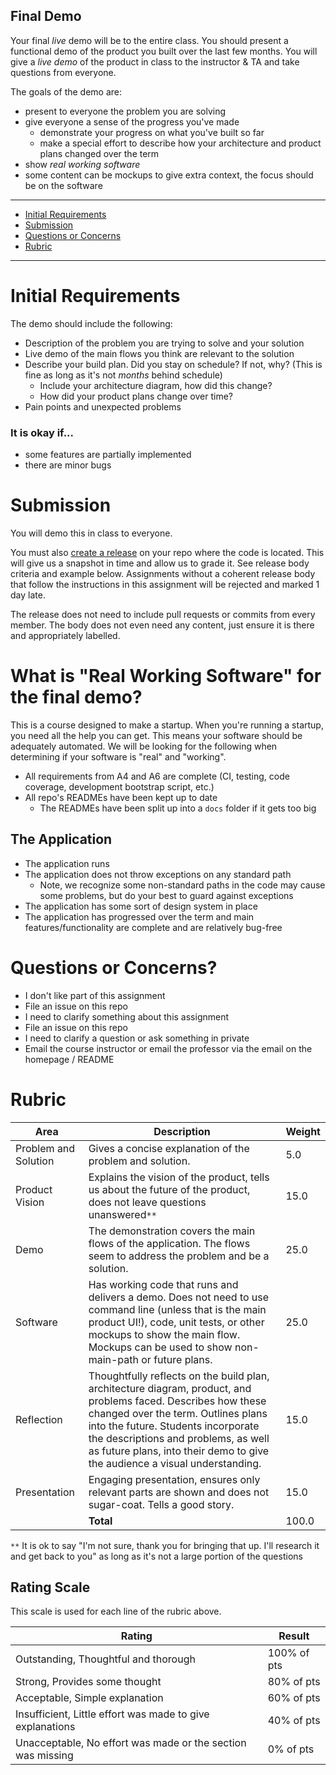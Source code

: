Final Demo
---

Your final *live* demo will be to the entire class. You should present a functional demo of the product you built over the last few months. You will give a *live demo* of the product in class to the instructor & TA and take questions from everyone.

The goals of the demo are:

- present to everyone the problem you are solving
- give everyone a sense of the progress you've made
  - demonstrate your progress on what you've built so far
  - make a special effort to describe how your architecture and product plans changed over the term
- show *real working software*
- some content can be mockups to give extra context, the focus should be on the software

---

- [Initial Requirements](#initial-requirements)
- [Submission](#submission)
- [Questions or Concerns](#questions-or-concerns)
- [Rubric](#rubric)

---

# Initial Requirements

The demo should include the following:

- Description of the problem you are trying to solve and your solution
- Live demo of the main flows you think are relevant to the solution
- Describe your build plan. Did you stay on schedule? If not, why? (This is fine as long as it's not _months_ behind schedule)
  - Include your architecture diagram, how did this change?
  - How did your product plans change over time?
- Pain points and unexpected problems

### It is okay if...

- some features are partially implemented
- there are minor bugs

# Submission

You will demo this in class to everyone.

You must also [create a release](https://help.github.com/en/articles/creating-releases) on your repo where the code is located.
This will give us a snapshot in time and allow us to grade it. See release body criteria and example below. Assignments without a coherent release body that follow the instructions in this assignment will be rejected and marked 1 day late.

The release does not need to include pull requests or commits from every member. The body does not even need any content, just ensure it is there and appropriately labelled.

# What is "Real Working Software" for the final demo?

This is a course designed to make a startup. When you're running a startup, you need all the help you can get. This means your software should be adequately automated. We will be looking for the following when determining if your software is "real" and "working".

- All requirements from A4 and A6 are complete (CI, testing, code coverage, development bootstrap script, etc.)
- All repo's READMEs have been kept up to date
  - The READMEs have been split up into a `docs` folder if it gets too big

## The Application

- The application runs
- The application does not throw exceptions on any standard path
  - Note, we recognize some non-standard paths in the code may cause some problems, but do your best to guard against exceptions
- The application has some sort of design system in place
- The application has progressed over the term and main features/functionality are complete and are relatively bug-free

# Questions or Concerns?

- I don't like part of this assignment
 - File an issue on this repo
- I need to clarify something about this assignment
 - File an issue on this repo
- I need to clarify a question or ask something in private
 - Email the course instructor or email the professor via the email on the homepage / README

# Rubric
 

| Area | Description| Weight |
| --- | --- | --- |
| Problem and Solution | Gives a concise explanation of the problem and solution. | 5.0 |
| Product Vision | Explains the vision of the product, tells us about the future of the product, does not leave questions unanswered`**` | 15.0 |
| Demo | The demonstration covers the main flows of the application. The flows seem to address the problem and be a solution. | 25.0 |
| Software | Has working code that runs and delivers a demo. Does not need to use command line (unless that is the main product UI!), code, unit tests, or other mockups to show the main flow. Mockups can be used to show non-main-path or future plans.  | 25.0 |
| Reflection | Thoughtfully reflects on the build plan, architecture diagram, product, and problems faced. Describes how these changed over the term. Outlines plans into the future. Students incorporate the descriptions and problems, as well as future plans, into their demo to give the audience a visual understanding. | 15.0 |
| Presentation | Engaging presentation, ensures only relevant parts are shown and does not sugar-coat. Tells a good story. | 15.0 |
| | **Total** | 100.0 |

`**` It is ok to say "I'm not sure, thank you for bringing that up. I'll research it and get back to you" as long as it's not a large portion of the questions

## Rating Scale

This scale is used for each line of the rubric above.


| Rating | Result |
| --- | --- |
| Outstanding, Thoughtful and thorough | 100% of pts | 
| Strong, Provides some thought | 80% of pts |
| Acceptable, Simple explanation | 60% of pts |
| Insufficient, Little effort was made to give explanations | 40% of pts |
| Unacceptable, No effort was made or the section was missing | 0% of pts |
